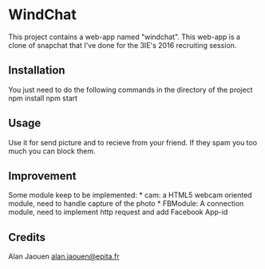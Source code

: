 # WindChat

This project contains a web-app named "windchat". This web-app is a clone
	of snapchat that I've done for the 3IE's 2016 recruiting session.


## Installation

You just need to do the following commands in the directory of the project
	npm install
	npm start


## Usage

Use it for send picture and to recieve from your friend. If they spam you
	too much you can block them.


## Improvement

Some module keep to be implemented:
	* cam: a HTML5 webcam oriented module, need to handle capture of the photo
	* FBModule: A connection module, need to implement http request and add
				Facebook App-id 

## Credits

Alan Jaouen
	alan.jaouen@epita.fr